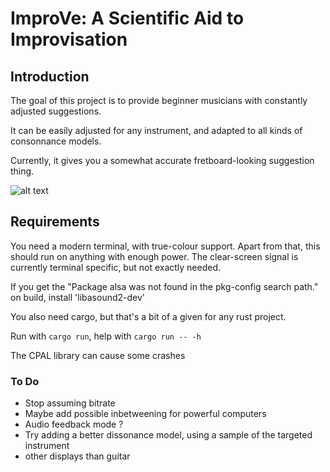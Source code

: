 # ImproVe: A Scientific Aid to Improvisation

## Introduction

The goal of this project is to provide beginner musicians with constantly adjusted suggestions.

It can be easily adjusted for any instrument, and adapted to all kinds of consonnance models.

Currently, it gives you a somewhat accurate fretboard-looking suggestion thing.

![alt text](https://i.imgur.com/XD9MSTb.png)

## Requirements

You need a modern terminal, with true-colour support. Apart from that, this should run on anything with enough power. The clear-screen signal is currently terminal specific, but not exactly needed.

If you get the "Package alsa was not found in the pkg-config search path." on build,
install 'libasound2-dev'

You also need cargo, but that's a bit of a given for any rust project.

Run with `cargo run`, help with `cargo run -- -h`

The CPAL library can cause some crashes

### To Do

* Stop assuming bitrate
* Maybe add possible inbetweening for powerful computers
* Audio feedback mode ?
* Try adding a better dissonance model, using a sample of the targeted instrument
* other displays than guitar
